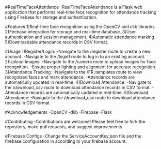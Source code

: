 #RealTimeFaceAttendance
-RealTimeFaceAttendance is a Flask web application that performs real-time face recognition for attendance tracking using Firebase for storage and authentication.

#Features
1)Real-time face recognition using the OpenCV and dlib libraries.
2)Firebase integration for storage and real-time database.
3)User authentication and session management.
4)Automatic attendance marking.
5)Downloadable attendance records in CSV format.


#Usage
1)Register/Login:
  -Navigate to the /register route to create a new account.
  -Navigate to the /login1 route to log in to an existing account.
2)Upload Images:
  -Navigate to the /camera route to upload images for face recognition.
  -Ensure proper lighting and alignment for accurate recognition.
3)Attendance Tracking:
  -Navigate to the /FR_templates route to view recognized faces and mark attendance.
  -Attendance records are automatically updated in real-time.
4)Download Attendance:
  -Navigate to the /download_csv route to download attendance records in CSV format.
  -Attendance records are automatically updated in real-time.
5)Download Attendance:
  -Navigate to the /download_csv route to download attendance records in CSV format.


#Acknowledgements
-OpenCV
-dlib
-Firebase
-Flask

#Contributing
-Contributions are welcome! Please feel free to fork the repository, make pull requests, and suggest improvements.

#Firebase Configs
-Change the ServiceAccountKey.json file and the firebase configuration in according to your firebase account.
